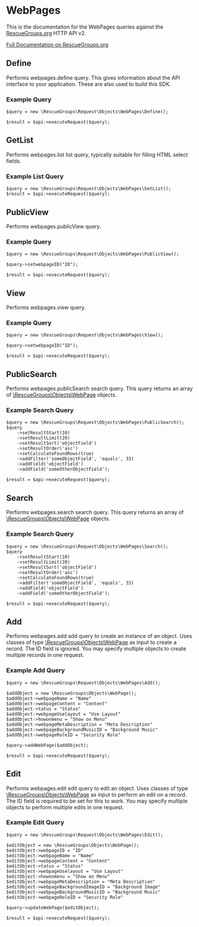 # WebPages

This is the documentation for the WebPages queries against the [RescueGroups.org](https://www.rescuegroups.org/) HTTP API v2.

[Full Documentation on RescueGroups.org](https://userguide.rescuegroups.org/display/APIDG/Object+definitions#Objectdefinitions-webpages)

## Define
Performs webpages.define query. This gives information about the API interface to your application. These are also used to build this SDK.

### Example Query

    $query = new \RescueGroups\Request\Objects\WebPages\Define();

    $result = $api->executeRequest($query);
## GetList
Performs webpages.list list query, typically suitable for filling HTML select fields.

### Example List Query

    $query = new \RescueGroups\Request\Objects\WebPages\GetList();
    $result = $api->executeRequest($query);
## PublicView
Performs webpages.publicView query.

### Example Query

    $query = new \RescueGroups\Request\Objects\WebPages\PublicView();

    $query->setwebpageID("ID");

    $result = $api->executeRequest($query);

## View
Performs webpages.view query.

### Example Query

    $query = new \RescueGroups\Request\Objects\WebPages\View();

    $query->setwebpageID("ID");

    $result = $api->executeRequest($query);

## PublicSearch
Performs webpages.publicSearch search query. This query returns an array of [\RescueGroups\Objects\WebPage](../../../src/Objects/WebPage.php) objects.

### Example Search Query

    $query = new \RescueGroups\Request\Objects\WebPages\PublicSearch();
    $query
        ->setResultStart(10)
        ->setResultLimit(20)
        ->setResultSort('objectField')
        ->setResultOrder('asc')
        ->setCalculateFoundRows(true)
        ->addFilter('someObjectField', 'equals', 33)
        ->addField('objectField')
        ->addField('someOtherObjectField');

    $result = $api->executeRequest($query);
## Search
Performs webpages.search search query. This query returns an array of [\RescueGroups\Objects\WebPage](../../../src/Objects/WebPage.php) objects.

### Example Search Query

    $query = new \RescueGroups\Request\Objects\WebPages\Search();
    $query
        ->setResultStart(10)
        ->setResultLimit(20)
        ->setResultSort('objectField')
        ->setResultOrder('asc')
        ->setCalculateFoundRows(true)
        ->addFilter('someObjectField', 'equals', 33)
        ->addField('objectField')
        ->addField('someOtherObjectField');

    $result = $api->executeRequest($query);
## Add
Performs webpages.add add query to create an instance of an object. Uses classes of type [\RescueGroups\Objects\WebPage](../../../src/Objects/WebPage.php) as input to create a record. The ID field is ignored. You may specify multiple objects to create multiple records in one request.

### Example Add Query

    $query = new \RescueGroups\Request\Objects\WebPages\Add();

    $addObject = new \RescueGroups\Objects\WebPage();
    $addObject->webpageName = "Name"
    $addObject->webpageContent = "Content"
    $addObject->tatus = "Status"
    $addObject->webpageUselayout = "Use Layout"
    $addObject->howonmenu = "Show on Menu"
    $addObject->webpageMetaDescription = "Meta Description"
    $addObject->webpageBackgroundMusicID = "Background Music"
    $addObject->webpageRoleID = "Security Role"

    $query->addWebPage($addObject);

    $result = $api->executeRequest($query);
## Edit
Performs webpages.edit edit query to edit an object. Uses classes of type [\RescueGroups\Objects\WebPage](../../../src/Objects/WebPage.php) as input to perform an edit on a record. The ID field is required to be set for this to work. You may specify multiple objects to perform multiple edits in one request.

### Example Edit Query

    $query = new \RescueGroups\Request\Objects\WebPages\Edit();

    $editObject = new \RescueGroups\Objects\WebPage();
    $editObject->webpageID = "ID"
    $editObject->webpageName = "Name"
    $editObject->webpageContent = "Content"
    $editObject->tatus = "Status"
    $editObject->webpageUselayout = "Use Layout"
    $editObject->howonmenu = "Show on Menu"
    $editObject->webpageMetaDescription = "Meta Description"
    $editObject->webpageBackgroundImageID = "Background Image"
    $editObject->webpageBackgroundMusicID = "Background Music"
    $editObject->webpageRoleID = "Security Role"

    $query->updateWebPage($editObject);

    $result = $api->executeRequest($query);
